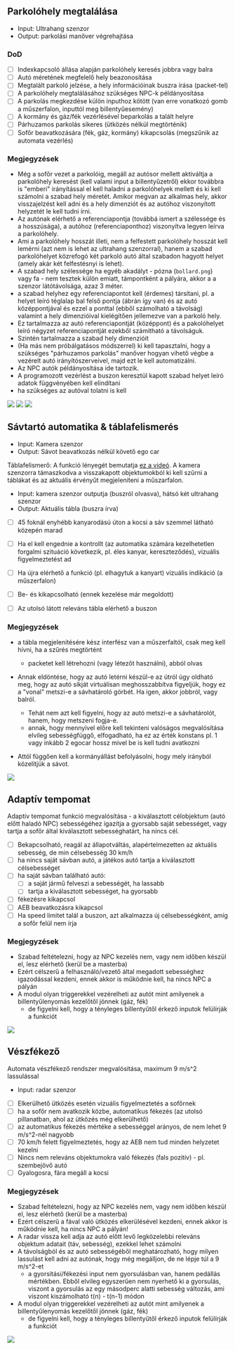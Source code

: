 ## Parkolóhely megtalálása

* Input: Ultrahang szenzor
* Output: parkolási manőver végrehajtása

### DoD

- [ ] Indexkapcsoló állása alapján parkolóhely keresés jobbra vagy balra
- [ ] Autó méretének megfelelő hely beazonosítása
- [ ] Megtalált parkoló jelzése, a hely információinak buszra írása (packet-tel)
- [ ] A parkolóhely megtalálásához szükséges NPC-k példányosítása
- [ ] A parkolás megkezdése külön inputhoz kötött (van erre vonatkozó gomb a műszerfalon, inputtól meg billentyűesemény)
- [ ] A kormány és gáz/fék vezérlésével beparkolás a talált helyre
- [ ] Párhuzamos parkolás sikeres (ütközés nélkül megtörténik)
- [ ] Sofőr beavatkozására (fék, gáz, kormány) kikapcsolás (megszűnik az automata vezérlés)

### Megjegyzések

* Még a sofőr vezet a parkolóig, megáll az autósor mellett aktiváltja a parkolóhely keresést (kell valami input a billentyűzetről) ekkor továbbra is "emberi" irányítással el kell haladni a parkolóhelyek mellett és ki kell számolni a szabad hely méretét. Amikor megvan az alkalmas hely, akkor visszajelzést kell adni és a hely dimenziót és az autóhoz viszonyított helyzetét le kell tudni írni.
* Az autónak elérhető a referenciapontja (továbbá ismert a szélessége és a hosszúsága), a autóhoz (referenciaponthoz) viszonyítva legyen leírva a parkolóhely.
* Ami a parkolóhely hosszát illeti, nem a felfestett parkolóhely hosszát kell lemérni (azt nem is lehet az ultrahang szenzorral), hanem a szabad parkolóhelyet közrefogó két parkoló autó által szabadon hagyott helyet (amely akár két felfestésnyi is lehet).
* A szabad hely szélessége ha egyéb akadályt - pózna (`bollard.png`) vagy fa - nem tesztek külön emiatt, támpontként a pályára, akkor a a szenzor látótávolsága, azaz 3 méter.
* a szabad helyhez egy referenciapontot kell (érdemes) társítani, pl. a helyet leíró téglalap bal felső pontja (ábrán így van) és az autó középpontjával és ezzel a ponttal (ebből számolható a távolság) valamint a hely dimenzióival kielégítően jellemezve van a parkoló hely.
* Ez tartalmazza az autó referenciapontját (középpont) és a pakolóhelyet leíró négyzet referenciapontját ezekből számítható a távolságuk.
* Szintén tartalmazza a szabad hely dimenzióit
* (Ha más nem próbálgatásos módszerrel) ki kell tapasztalni, hogy a szükséges "párhuzamos parkolás" manőver hogyan vihető végbe a vezérelt autó irányítószerveivel, majd ezt le kell automatizálni.
* Az NPC autók példányosítása ide tartozik.
* A programozott vezérlést a buszon keresztül kapott szabad helyet leíró adatok függvényében kell elindítani
* ha szükséges az autóval tolatni is kell

![](https://raw.githubusercontent.com/SzFMV2018-Osz/handout/master/docs/images/parking.png)
![](https://raw.githubusercontent.com/SzFMV2018-Osz/handout/master/docs/images/find_parking_place.png)
![](https://raw.githubusercontent.com/SzFMV2018-Osz/handout/master/docs/images/parking_place_found.png)

## Sávtartó automatika & táblafelismerés

* Input: Kamera szenzor
* Output: Sávot beavatkozás nélkül követő ego car

Táblafelismerő:
A funkció lényegét bemutatja [ez a videó](https://www.youtube.com/watch?v=RFuUvqxbuSc). A kamera szenzorra támaszkodva a visszakapott objektumokból ki kell szűrni a táblákat és az aktuális érvényűt megjeleníteni a műszarfalon.

* Input: kamera szenzor outputja (buszról olvasva), hátsó két ultrahang szenzor
* Output: Aktuális tábla (buszra írva)

- [ ] 45 foknál enyhébb kanyarodású úton a kocsi a sáv szemmel látható közepén marad
- [ ] Ha el kell engednie a kontrollt (az automatika számára kezelhetetlen forgalmi szituáció következik, pl. éles kanyar, kereszteződés), vizuális figyelmeztetést ad
- [ ] Ha újra elérhető a funkció (pl. elhagytuk a kanyart) vizuális indikáció (a műszerfalon)
- [ ] Be- és kikapcsolható (ennek kezelése már megoldott)
- [ ] Az utolsó látott releváns tábla elérhető a buszon


### Megjegyzések

* a tábla megjelenítésére kész interfész van a műszerfaltól, csak meg kell hívni, ha a szűrés megtörtént
    * packetet kell létrehozni (vagy létezőt használni), abból olvas

* Annak eldöntése, hogy az autó letérni készül-e az útról úgy oldható meg, hogy az autó síkját virtuálisan meghosszabbítva figyeljük, hogy ez a "vonal" metszi-e a sávhatároló görbét. Ha igen, akkor jobbról, vagy balról.
    * Tehát nem azt kell figyelni, hogy az autó metszi-e a sávhatárolót, hanem, hogy metszeni fogja-e.
    * annak, hogy mennyivel előre kell tekinteni valóságos megvalósítása elvileg sebességfüggő, elfogadható, ha ez az érték konstans pl. 1 vagy inkább 2 egocar hossz mivel be is kell tudni avatkozni
* Attól függően kell a kormányállást befolyásolni, hogy mely irányból közelítjük a sávot.

![](https://raw.githubusercontent.com/SzFMV2018-Osz/handout/master/docs/images/camera_lanekeeping.png)

## Adaptív tempomat

Adaptív tempomat funkció megvalósítása - a kiválasztott célobjektum (autó előtt haladó NPC) sebességéhez igazítja a gyorsabb saját sebességet, vagy tartja a sofőr által kiválasztott sebességhatárt, ha nincs cél. 

- [ ] Bekapcsolható, reagál az állapotváltás, alapértelmezetten az aktuális sebesség, de min célsebesség 30 km/h
- [ ] ha nincs saját sávban autó, a játékos autó tartja a kiválasztott célsebességet
- [ ] ha saját sávban található autó:
    - [ ] a saját jármű felveszi a sebességét, ha lassabb
    - [ ] tartja a kiválasztott sebességet, ha gyorsabb
- [ ] fékezésre kikapcsol
- [ ] AEB beavatkozásra kikapcsol
- [ ] Ha speed limitet talál a buszon, azt alkalmazza új célsebességként, amíg a sofőr felül nem írja

### Megjegyzések

* Szabad feltételezni, hogy az NPC kezelés nem, vagy nem időben készül el, lesz elérhető (kerül be a masterba)
* Ezért célszerű a felhasználó/vezető által megadott sebességhez igazodással kezdeni, ennek akkor is működnie kell, ha nincs NPC a pályán
* A modul olyan triggerekkel vezérelheti az autót mint amilyenek a billentyűlenyomás kezelőtől jönnek (gáz, fék)
    * de figyelni kell, hogy a tényleges billentyűtől érkező inputok felülírják a funkciót

![](https://raw.githubusercontent.com/SzFMV2018-Osz/handout/master/docs/images/acc.png)


## Vészfékező

Automata vészfékező rendszer megvalósítása, maximum 9 m/s^2 lassulással

* Input: radar szenzor

- [ ] Elkerülhető ütközés esetén vizuális figyelmeztetés a sofőrnek
- [ ] ha a sofőr nem avatkozik közbe, automatikus fékezés (az utolsó pillanatban, ahol az ütközés még elkerülhető)
- [ ] az automatikus fékezés mértéke a sebességgel arányos, de nem lehet 9 m/s^2-nél nagyobb
- [ ] 70 km/h felett figyelmeztetés, hogy az AEB nem tud minden helyzetet kezelni
- [ ] Nincs nem releváns objektumokra való fékezés (fals pozitív) - pl. szembejövő autó
- [ ] Gyalogosra, fára megáll a kocsi

### Megjegyzések

* Szabad feltételezni, hogy az NPC kezelés nem, vagy nem időben készül el, lesz elérhető (kerül be a masterba)
* Ezért célszerű a fával való ütközés elkerülésével kezdeni, ennek akkor is működnie kell, ha nincs NPC a pályán!
* A radar vissza kell adja az autó előtt levő legközelebbi releváns objektum adatait (táv, sebesség), ezekkel lehet számolni
* A távolságból és az autó sebességéből meghatározható, hogy milyen lassulást kell adni az autónak, hogy még megálljon, de ne lépje túl a 9 m/s^2-et
    * a gyorsítási/fékezési input nem gyorsulásban van, hanem pedállás mértékben. Ebből elvileg egyszerűen nem nyerhető ki a gyorsulás, viszont a gyorsulás az egy másodperc alatti sebesség változás, ami viszont kiszámolható t(n) - t(n-1) módon
* A modul olyan triggerekkel vezérelheti az autót mint amilyenek a billentyűlenyomás kezelőtől jönnek (gáz, fék)
    * de figyelni kell, hogy a tényleges billentyűtől érkező inputok felülírják a funkciót

![](https://raw.githubusercontent.com/SzFMV2018-Osz/handout/master/docs/images/radar_aeb.png)



